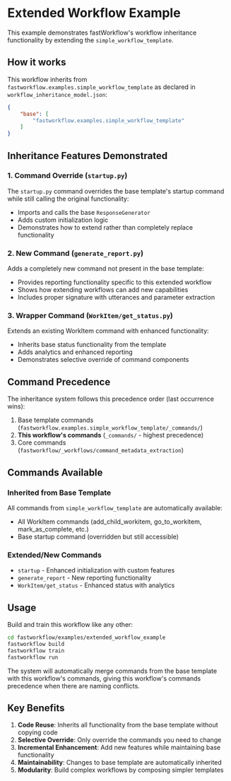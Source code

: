 # Extended Workflow Example

This example demonstrates fastWorkflow's workflow inheritance functionality by extending the `simple_workflow_template`.

## How it works

This workflow inherits from `fastworkflow.examples.simple_workflow_template` as declared in `workflow_inheritance_model.json`:

```json
{
    "base": [
        "fastworkflow.examples.simple_workflow_template"
    ]
}
```

## Inheritance Features Demonstrated

### 1. Command Override (`startup.py`)
The `startup.py` command overrides the base template's startup command while still calling the original functionality:
- Imports and calls the base `ResponseGenerator` 
- Adds custom initialization logic
- Demonstrates how to extend rather than completely replace functionality

### 2. New Command (`generate_report.py`)
Adds a completely new command not present in the base template:
- Provides reporting functionality specific to this extended workflow
- Shows how extending workflows can add new capabilities
- Includes proper signature with utterances and parameter extraction

### 3. Wrapper Command (`WorkItem/get_status.py`)
Extends an existing WorkItem command with enhanced functionality:
- Inherits base status functionality from the template
- Adds analytics and enhanced reporting
- Demonstrates selective override of command components

## Command Precedence

The inheritance system follows this precedence order (last occurrence wins):

1. Base template commands (`fastworkflow.examples.simple_workflow_template/_commands/`)
2. **This workflow's commands** (`_commands/` - highest precedence)
3. Core commands (`fastworkflow/_workflows/command_metadata_extraction`)

## Commands Available

### Inherited from Base Template
All commands from `simple_workflow_template` are automatically available:
- All WorkItem commands (add_child_workitem, go_to_workitem, mark_as_complete, etc.)
- Base startup command (overridden but still accessible)

### Extended/New Commands
- `startup` - Enhanced initialization with custom features
- `generate_report` - New reporting functionality
- `WorkItem/get_status` - Enhanced status with analytics

## Usage

Build and train this workflow like any other:

```bash
cd fastworkflow/examples/extended_workflow_example
fastworkflow build
fastworkflow train
fastworkflow run
```

The system will automatically merge commands from the base template with this workflow's commands, giving this workflow's commands precedence when there are naming conflicts.

## Key Benefits

1. **Code Reuse**: Inherits all functionality from the base template without copying code
2. **Selective Override**: Only override the commands you need to change
3. **Incremental Enhancement**: Add new features while maintaining base functionality
4. **Maintainability**: Changes to base template are automatically inherited
5. **Modularity**: Build complex workflows by composing simpler templates
